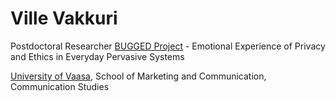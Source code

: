 # Ville Vakkuri 
Postdoctoral Researcher
[BUGGED Project](https://www.uwasa.fi/en/research/projects/emotional-experience-privacy-and-ethics-everyday-pervasive-systems-bugged) - Emotional Experience of Privacy and Ethics in Everyday Pervasive Systems 

[University of Vaasa](https://www.uwasa.fi/en/person/2595601), School of Marketing and Communication, Communication Studies

